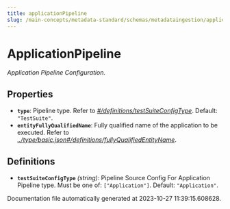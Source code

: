 ```yaml
---
title: applicationPipeline
slug: /main-concepts/metadata-standard/schemas/metadataingestion/applicationpipeline
---
```


# ApplicationPipeline

*Application Pipeline Configuration.*

## Properties

- **`type`**: Pipeline type. Refer to *[#/definitions/testSuiteConfigType](#definitions/testSuiteConfigType)*. Default: `"TestSuite"`.
- **`entityFullyQualifiedName`**: Fully qualified name of the application to be executed. Refer to *[../type/basic.json#/definitions/fullyQualifiedEntityName](#/type/basic.json#/definitions/fullyQualifiedEntityName)*.
## Definitions

- <a id="definitions/testSuiteConfigType"></a>**`testSuiteConfigType`** *(string)*: Pipeline Source Config For Application Pipeline type. Must be one of: `["Application"]`. Default: `"Application"`.


Documentation file automatically generated at 2023-10-27 11:39:15.608628.
